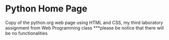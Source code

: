 # Python Home Page

Copy of the python.org web page using HTML and CSS, my third laboratory assignment from Web Programming class
***please be notice that there will be no functionalities

